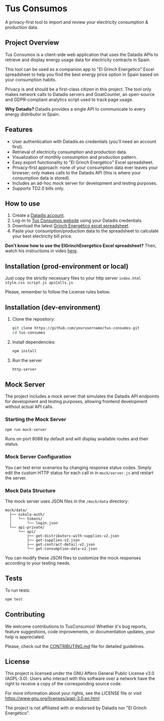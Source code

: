 # Tus Consumos

A privacy-first tool to import and review your electricity consumption & production data.

## Project Overview

Tus Consumos is a client-side web application that uses the Datadis APIs to retrieve and display energy usage data for electricity contracts in Spain.

This tool can be used as a companion app to "El Grinch Energetico" Excel spreadsheet to help you find the best energy price option in Spain based on your consumption habits.

Privacy is and should be a first-class citizen in this project. The tool only makes network calls to Datadis servers and GoatCounter, an open-source and GDPR-compliant analytics script used to track page usage.

**Why Datadis?**  Datadis provides a single API to communicate to every energy distributor in Spain.

## Features

- User authentication with Datadis.es credentials (you'll need an account first).
- Retrieval of electricity consumption and production data.
- Visualization of monthly consumption and production pattern.
- Easy export functionality to "El Grinch Energético" Excel spreadsheet.
- Privacy-first approach: none of your consumption data ever leaves your browser; only makes calls to the Datadis API (this is where your consumption data is stored).
- Includes an ad-hoc mock server for development and testing purposes.
- Supports TD2.0 bills only.

## How to use

1. Create a [Datadis account](https://www.datadis.es).
2. Log-in to [Tus Consumos website](https://marcmp.github.io/tus-consumos/) using your Datadis credentials.
3. Download the latest [Grinch Energético excel spreadsheet](https://grinchenergetico.com/comparador-de-tarifas/).
4. Paste your consumption/production data to the spreadsheet to calculate your best electricity bill price.

**Don't know how to use the ElGrinchEnergético Excel spreadsheet?** Then, watch his instructions in video [here](https://grinchenergetico.com/comparador-de-tarifas/).


## Installation (prod-environment or local)

Just copy the strictly necessary files to your http server
	```
	index.html
   style.css
	script.js
   apiCalls.js
	```

Please, remember to follow the License rules below.

## Installation (dev-environment)

1. Clone the repository:
   ```bash
   git clone https://github.com/yourusername/tus-consumos.git
   cd tus-consumos
   ```

2. Install dependencies:
   ```bash
   npm install
   ```

3. Run the server
	```bash
   http-server
   ```

## Mock Server

The project includes a mock server that simulates the Datadis API endpoints for development and testing purposes, allowing frontend development without actual API calls.

### Starting the Mock Server

```bash
npm run mock-server
```

Runs on port 8088 by default and will display available routes and their status.

### Mock Server Configuration

You can test error scenarios by changing response status codes. Simply edit the custom HTTP status for each call in in `mock/server.js` and restart the server.

### Mock Data Structure

The mock server uses JSON files in the `/mock/data` directory:

```
mock/data/
  ├── nikola-auth/
  │   └── tokens/
  │       └── login.json
  └── api-private/
      └── api/
          ├── get-distributors-with-supplies-v2.json
          ├── get-supplies-v2.json
          ├── get-contract-detail-v2.json
          └── get-consumption-data-v2.json
```

You can modify these JSON files to customize the mock responses according to your testing needs.

## Tests

To run tests:

```bash
npm test
```

## Contributing

We welcome contributions to TusConsumos! Whether it's bug reports, feature suggestions, code improvements, or documentation updates, your help is appreciated.

Please, check out the [CONTRIBUTING.md](CONTRIBUTING.md) file for detailed guidelines.


## License

This project is licensed under the GNU Affero General Public License v3.0 (AGPL-3.0). Users who interact with this software over a network have the right to receive a copy of the 
corresponding source code.

For more information about your rights, see the LICENSE file or visit https://www.gnu.org/licenses/agpl-3.0.en.html

The project is not affiliated with or endorsed by Datadis nor "El Grinch Energético".
